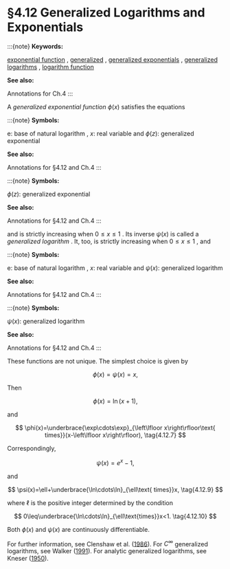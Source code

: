 # §4.12 Generalized Logarithms and Exponentials

:::{note}
**Keywords:**

[exponential function](http://dlmf.nist.gov/search/search?q=exponential%20function) , [generalized](http://dlmf.nist.gov/search/search?q=generalized) , [generalized exponentials](http://dlmf.nist.gov/search/search?q=generalized%20exponentials) , [generalized logarithms](http://dlmf.nist.gov/search/search?q=generalized%20logarithms) , [logarithm function](http://dlmf.nist.gov/search/search?q=logarithm%20function)

**See also:**

Annotations for Ch.4
:::

A *generalized exponential function* $\phi(x)$ satisfies the equations

:::{note}
**Symbols:**

$\mathrm{e}$: base of natural logarithm , $x$: real variable and $\phi(z)$: generalized exponential

**See also:**

Annotations for §4.12 and Ch.4
:::

:::{note}
**Symbols:**

$\phi(z)$: generalized exponential

**See also:**

Annotations for §4.12 and Ch.4
:::

and is strictly increasing when $0\leq x\leq 1$ . Its inverse $\psi(x)$ is called a *generalized logarithm* . It, too, is strictly increasing when $0\leq x\leq 1$ , and

:::{note}
**Symbols:**

$\mathrm{e}$: base of natural logarithm , $x$: real variable and $\psi(x)$: generalized logarithm

**See also:**

Annotations for §4.12 and Ch.4
:::

:::{note}
**Symbols:**

$\psi(x)$: generalized logarithm

**See also:**

Annotations for §4.12 and Ch.4
:::

These functions are not unique. The simplest choice is given by


<a id="E5"></a>
$$
\phi(x)=\psi(x)=x, \tag{4.12.5}
$$

Then


<a id="E6"></a>
$$
\phi(x)=\ln\left(x+1\right), \tag{4.12.6}
$$

and


<a id="E7"></a>
$$
\phi(x)=\underbrace{\exp\cdots\exp}_{\left\lfloor x\right\rfloor\text{ times}}(x-\left\lfloor x\right\rfloor), \tag{4.12.7}
$$

Correspondingly,


<a id="E8"></a>
$$
\psi(x)=e^{x}-1, \tag{4.12.8}
$$

and


<a id="E9"></a>
$$
\psi(x)=\ell+\underbrace{\ln\cdots\ln}_{\ell\text{ times}}x, \tag{4.12.9}
$$

where $\ell$ is the positive integer determined by the condition


<a id="E10"></a>
$$
0\leq\underbrace{\ln\cdots\ln}_{\ell\text{times}}x<1. \tag{4.12.10}
$$

Both $\phi(x)$ and $\psi(x)$ are continuously differentiable.

For further information, see Clenshaw et al. ([1986](./bib/C.html#bib528 "Generalized exponential and logarithmic functions")). For $C^{\infty}$ generalized logarithms, see Walker ([1991](./bib/W.html#bib2358 "Infinitely differentiable generalized logarithmic and exponential functions")). For analytic generalized logarithms, see Kneser ([1950](./bib/K.html#bib1288 "Reelle analytische Lösungen der Gleichung = ⁢ φ ( ⁢ φ ( x ) ) e x und verwandter Funktionalgleichungen")).
